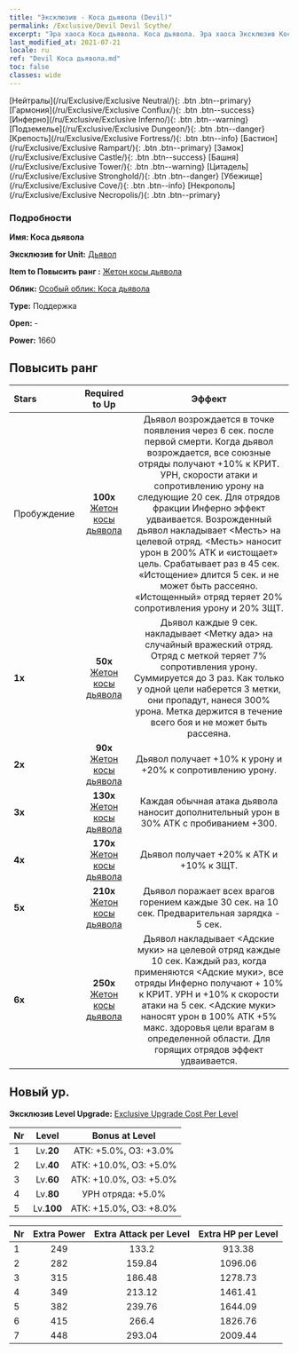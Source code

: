 ```yaml
---
title: "Эксклюзив - Коса дьявола (Devil)"
permalink: /Exclusive/Devil Devil Scythe/
excerpt: "Эра хаоса Коса дьявола. Коса дьявола. Эра хаоса Эксклюзив Коса дьявола. Дьявол Эксклюзив."
last_modified_at: 2021-07-21
locale: ru
ref: "Devil Коса дьявола.md"
toc: false
classes: wide
---
```

 [Нейтралы](/ru/Exclusive/Exclusive Neutral/){: .btn .btn--primary} [Гармония](/ru/Exclusive/Exclusive Conflux/){: .btn .btn--success} [Инферно](/ru/Exclusive/Exclusive Inferno/){: .btn .btn--warning} [Подземелье](/ru/Exclusive/Exclusive Dungeon/){: .btn .btn--danger} [Крепость](/ru/Exclusive/Exclusive Fortress/){: .btn .btn--info} [Бастион](/ru/Exclusive/Exclusive Rampart/){: .btn .btn--primary} [Замок](/ru/Exclusive/Exclusive Castle/){: .btn .btn--success} [Башня](/ru/Exclusive/Exclusive Tower/){: .btn .btn--warning} [Цитадель](/ru/Exclusive/Exclusive Stronghold/){: .btn .btn--danger} [Убежище](/ru/Exclusive/Exclusive Cove/){: .btn .btn--info} [Некрополь](/ru/Exclusive/Exclusive Necropolis/){: .btn .btn--primary} 

### Подробности
 **Имя: Коса дьявола** 

 **Эксклюзив for Unit:** [Дьявол](/ru/units/Devil/) 

 **Item to Повысить ранг :** [Жетон косы дьявола](/ItemsRU/con_984/)

 **Облик:** [Особый облик: Коса дьявола](/ItemsRU/con_652/)

 **Type:** Поддержка

 **Open:** -

 **Power:** 1660

## Повысить ранг 

  |     Stars    |  Required to Up | Эффект |
  |:-------------|:---------------:|:---------------:|
  |  Пробуждение  | **100x** [Жетон косы дьявола](/ItemsRU/con_984/) | Дьявол возрождается в точке появления через 6 сек. после первой смерти. Когда дьявол возрождается, все союзные отряды получают +10% к КРИТ. УРН, скорости атаки и сопротивлению урону на следующие 20 сек. Для отрядов фракции Инферно эффект удваивается. Возрожденный дьявол накладывает <Месть> на целевой отряд. <Месть> наносит урон в 200% ATK и «истощает» цель. Срабатывает раз в 45 сек. «Истощение» длится 5 сек. и не может быть рассеяно. «Истощенный» отряд теряет 20% сопротивления урону и 20% ЗЩТ. |
  | **1x** <i class="fas fa-star"/> | **50x** [Жетон косы дьявола](/ItemsRU/con_984/) | Дьявол каждые 9 сек. накладывает <Метку ада> на случайный вражеский отряд. Отряд с меткой теряет 7% сопротивления урону. Суммируется до 3 раз. Как только у одной цели наберется 3 метки, они пропадут, нанеся 300% урона. Метка держится в течение всего боя и не может быть рассеяна. |
  | **2x** <i class="fas fa-star"/> | **90x** [Жетон косы дьявола](/ItemsRU/con_984/) | Дьявол получает +10% к урону и +20% к сопротивлению урону. |
  | **3x** <i class="fas fa-star"/> | **130x** [Жетон косы дьявола](/ItemsRU/con_984/) | Каждая обычная атака дьявола наносит дополнительный урон в 30% ATK с пробиванием +300. |
  | **4x** <i class="fas fa-star"/> | **170x** [Жетон косы дьявола](/ItemsRU/con_984/) | Дьявол получает +20% к АТК и +10% к ЗЩТ. |
  | **5x** <i class="fas fa-star"/> | **210x** [Жетон косы дьявола](/ItemsRU/con_984/) | Дьявол поражает всех врагов горением каждые 30 сек. на 10 сек. Предварительная зарядка - 5 сек. |
  | **6x** <i class="fas fa-star"/> | **250x** [Жетон косы дьявола](/ItemsRU/con_984/) | Дьявол накладывает <Адские муки> на целевой отряд каждые 10 сек. Каждый раз, когда применяются <Адские муки>, все отряды Инферно получают + 10% к КРИТ. УРН и +10% к скорости атаки на 5 сек. <Адские муки> наносят урон в 100% АТК +5% макс. здоровья цели врагам в определенной области. Для горящих отрядов эффект удваивается. |


## Новый ур.
 **Эксклюзив Level Upgrade:** [Exclusive Upgrade Cost Per Level](/Exclusive/ExclusiveUpgradeCostPerLevel/)

  |  Nr  |   Level  | Bonus at Level |
  |:-----|:--------:|:--------------:|
  | 1 | Lv.**20** | АТК: +5.0%, ОЗ: +3.0% |
  | 2 | Lv.**40** | АТК: +10.0%, ОЗ: +5.0% |
  | 3 | Lv.**60** | АТК: +10.0%, ОЗ: +5.0% |
  | 4 | Lv.**80** | УРН отряда: +5.0% |
  | 5 | Lv.**100** | АТК: +15.0%, ОЗ: +8.0% |


  |  Nr  |  Extra Power | Extra Attack per Level | Extra HP per Level |
  |:-----|:--------:|:--------:|:--------:|
  | 1 | 249 | 133.2 | 913.38 |
  | 2 | 282 | 159.84 | 1096.06 |
  | 3 | 315 | 186.48 | 1278.73 |
  | 4 | 349 | 213.12 | 1461.41 |
  | 5 | 382 | 239.76 | 1644.09 |
  | 6 | 415 | 266.4 | 1826.76 |
  | 7 | 448 | 293.04 | 2009.44 |


